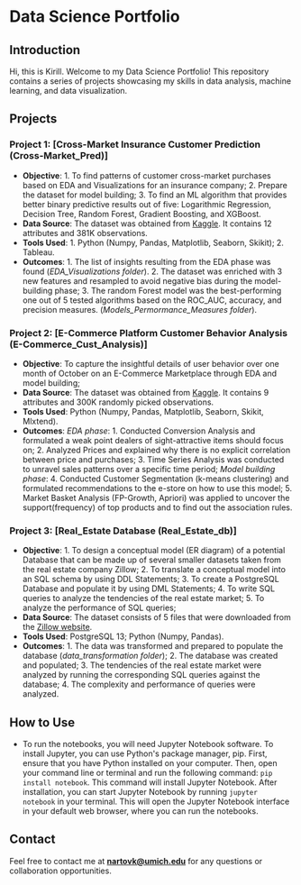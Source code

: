 # Data Science Portfolio

## Introduction
Hi, this is Kirill. Welcome to my Data Science Portfolio! This repository contains a series of projects showcasing my skills in data analysis, machine learning, and data visualization.

## Projects

### Project 1: [Cross-Market Insurance Customer Prediction (Cross-Market_Pred)]
- **Objective**: 1. To find patterns of customer cross-market purchases based on EDA and Visualizations for an insurance company; 2. Prepare the dataset for model building; 3. To find an ML algorithm that provides better binary predictive results out of five: Logarithmic Regression, Decision Tree, Random Forest, Gradient Boosting, and XGBoost.
- **Data Source**: The dataset was obtained from [Kaggle](https://www.kaggle.com/datasets/anmolkumar/health-insurance-cross-sell-prediction?resource=download). It contains 12 attributes and 381K observations.
- **Tools Used**: 1. Python (Numpy, Pandas, Matplotlib, Seaborn, Skikit); 2. Tableau.
- **Outcomes**:  1. The list of insights resulting from the EDA phase was found (*EDA_Visualizations folder*). 2. The dataset was enriched with 3 new features and resampled to avoid negative bias during the model-building phase; 3. The random Forest model was the best-performing one out of 5 tested algorithms based on the ROC_AUC, accuracy, and precision measures. (*Models_Permormance_Measures folder*).

### Project 2: [E-Commerce Platform Customer Behavior Analysis (E-Commerce_Cust_Analysis)]
- **Objective**: To capture the insightful details of user behavior over one month of October on an E-Commerce Marketplace through EDA and model building;
- **Data Source**: The dataset was obtained from [Kaggle](https://www.kaggle.com/ecommerce). It contains 9 attributes and 300K randomly picked observations.
- **Tools Used**: Python (Numpy, Pandas, Matplotlib, Seaborn, Skikit, Mlxtend).
- **Outcomes**: *EDA phase*: 1. Conducted Conversion Analysis and formulated a weak point dealers of sight-attractive items should focus on; 2. Analyzed Prices and explained why there is no explicit correlation between price and purchases; 3. Time Series Analysis was conducted to unravel sales patterns over a specific time period; *Model building phase*: 4. Conducted Customer Segmentation (k-means clustering) and formulated recommendations to the e-store on how to use this model; 5. Market Basket Analysis (FP-Growth, Apriori) was applied to uncover the support(frequency) of top products and to find out the association rules.

### Project 3: [Real_Estate Database (Real_Estate_db)]
- **Objective**: 1. To design a conceptual model (ER diagram) of a potential Database that can be made up of several smaller datasets taken from the real estate company Zillow; 2. To translate a conceptual model into an SQL schema by using DDL Statements; 3. To create a PostgreSQL Database and populate it by using DML Statements; 4. To write SQL queries to analyze the tendencies of the real estate market; 5. To analyze the performance of SQL queries;
- **Data Source**: The dataset consists of 5 files that were downloaded from the [Zillow website](https://www.zillow.com/research/data/).
- **Tools Used**: PostgreSQL 13; Python (Numpy, Pandas).
- **Outcomes**: 1. The data was transformed and prepared to populate the database (*data_transformation folder*); 2. The database was created and populated; 3. The tendencies of the real estate market were analyzed by running the corresponding SQL queries against the database; 4. The complexity and performance of queries were analyzed.

## How to Use
- To run the notebooks, you will need Jupyter Notebook software. To install Jupyter, you can use Python's package manager, pip. First, ensure that you have Python installed on your computer. Then, open your command line or terminal and run the following command: `pip install notebook`. This command will install Jupyter Notebook. After installation, you can start Jupyter Notebook by running `jupyter notebook` in your terminal. This will open the Jupyter Notebook interface in your default web browser, where you can run the notebooks.

## Contact
Feel free to contact me at **nartovk@umich.edu** for any questions or collaboration opportunities.
